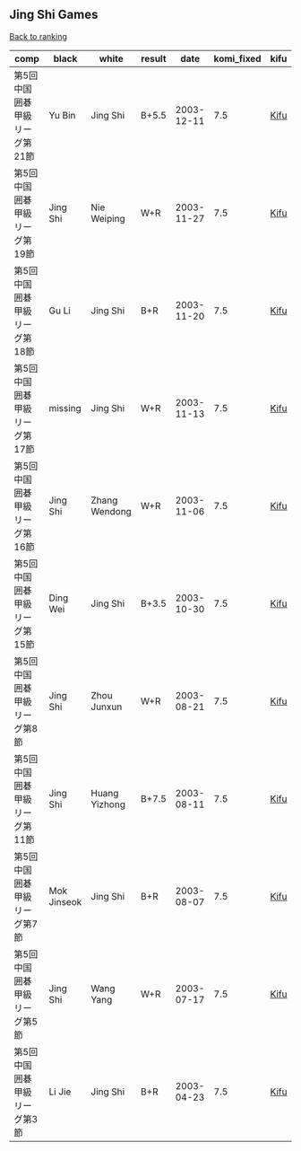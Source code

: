## Jing Shi Games

[Back to ranking](../../index.md)




| **comp** | **black** | **white** | **result** | **date** | **komi_fixed** | **kifu** | 
| --- | --- | --- | --- | --- | --- | --- |
| 第5回中国囲碁甲級リーグ第21節 | Yu Bin | Jing Shi | B+5.5 | 2003-12-11 | 7.5 | [Kifu](https://kifudepot.net/kifucontents.php?id=UCswbYxP7ZMsOW19O67w3Q%3D%3D) | 
| 第5回中国囲碁甲級リーグ第19節 | Jing Shi | Nie Weiping | W+R | 2003-11-27 | 7.5 | [Kifu](https://kifudepot.net/kifucontents.php?id=T9sT77vuJop4Lhw9WbdqTw%3D%3D) | 
| 第5回中国囲碁甲級リーグ第18節 | Gu Li | Jing Shi | B+R | 2003-11-20 | 7.5 | [Kifu](https://kifudepot.net/kifucontents.php?id=iSFk3glph%2BkTPn2YtCO0Hg%3D%3D) | 
| 第5回中国囲碁甲級リーグ第17節 | missing | Jing Shi | W+R | 2003-11-13 | 7.5 | [Kifu](https://kifudepot.net/kifucontents.php?id=EFG73Tv9vW6Hman1G1JAfA%3D%3D) | 
| 第5回中国囲碁甲級リーグ第16節 | Jing Shi | Zhang Wendong | W+R | 2003-11-06 | 7.5 | [Kifu](https://kifudepot.net/kifucontents.php?id=FfZO4LnfxTphMQJqamqzXw%3D%3D) | 
| 第5回中国囲碁甲級リーグ第15節 | Ding Wei | Jing Shi | B+3.5 | 2003-10-30 | 7.5 | [Kifu](https://kifudepot.net/kifucontents.php?id=QPLPJRxepzWMPlZYtoogCQ%3D%3D) | 
| 第5回中国囲碁甲級リーグ第8節 | Jing Shi | Zhou Junxun | W+R | 2003-08-21 | 7.5 | [Kifu](https://kifudepot.net/kifucontents.php?id=lz1EJdKWaWvRhkgicLt0Bw%3D%3D) | 
| 第5回中国囲碁甲級リーグ第11節 | Jing Shi | Huang Yizhong | B+7.5 | 2003-08-11 | 7.5 | [Kifu](https://kifudepot.net/kifucontents.php?id=FJr1LnhKAHBphXe8u8QFoA%3D%3D) | 
| 第5回中国囲碁甲級リーグ第7節 | Mok Jinseok | Jing Shi | B+R | 2003-08-07 | 7.5 | [Kifu](https://kifudepot.net/kifucontents.php?id=FEHwXFh7JoaAiIWpUbbn5g%3D%3D) | 
| 第5回中国囲碁甲級リーグ第5節 | Jing Shi | Wang Yang | W+R | 2003-07-17 | 7.5 | [Kifu](https://kifudepot.net/kifucontents.php?id=gsS8EIBQGdgxR%2F2napD7ig%3D%3D) | 
| 第5回中国囲碁甲級リーグ第3節 | Li Jie | Jing Shi | B+R | 2003-04-23 | 7.5 | [Kifu](https://kifudepot.net/kifucontents.php?id=Pzty4sO718tBTCuOMh3ZlA%3D%3D) |




